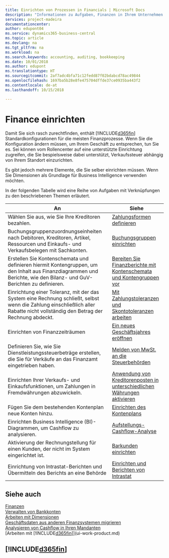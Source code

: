 ```yaml
---
title: Einrichten von Prozessen in Financials | Microsoft Docs
description: "Informationen zu Aufgaben, Finanzen in Ihrem Unternehmen einzurichten, um Ihrer Buchhaltung, oder Buchhaltungsanforderungen Prüfungen zu entsprechen."
services: project-madeira
documentationcenter: 
author: edupont04
ms.service: dynamics365-business-central
ms.topic: article
ms.devlang: na
ms.tgt_pltfrm: na
ms.workload: na
ms.search.keywords: accounting, auditing, bookkeeping
ms.date: 10/01/2018
ms.author: edupont
ms.translationtype: HT
ms.sourcegitcommit: 2af7adc4bfa71c12fedd87f02bdabcd78ac49844
ms.openlocfilehash: 1697ba5b28e8fe475704dffde37ce0935ba443f2
ms.contentlocale: de-at
ms.lasthandoff: 10/15/2018

---
```

# <a name="setting-up-finance"></a>Finance einrichten
Damit Sie sich rasch zurechtfinden, enthält [!INCLUDE[d365fin](includes/d365fin_md.md)]  Standardkonfigurationen für die meisten Finanzprozesse. Wenn Sie die Konfiguration ändern müssen, um Ihrem Geschäft zu entsprechen, tun Sie es. Sei können vom Rollencenter auf eine unterstützte Einrichtung zugreifen, die Sie bespielsweise dabei unterstützt, Verkaufssteuer abhängig von Ihrem Standort einzurichten.  

Es gibt jedoch mehrere Elemente, die Sie selber einrichten müssen. Wenn Sie Dimensionen als Grundlage für Business Intelligence verwenden möchten.  

In der folgenden Tabelle wird eine Reihe von Aufgaben mit Verknüpfungen zu den beschriebenen Themen erläutert.

| An | Siehe |
| --- | --- |
| Wählen Sie aus, wie Sie Ihre Kreditoren bezahlen. |[Zahlungsformen definieren](finance-payment-methods.md) |
| Buchungsgruppenzuordnungseinheiten nach Debitoren, Kreditoren, Artikel, Ressourcen und Einkaufs- und Verkaufsbelegen mit Sachkonten. |[Buchungsgruppen einrichten](finance-posting-groups.md)|
|Erstellen Sie Kontenschemata und definieren hiermit Kontengruppen, um den Inhalt aus Finanzdiagrammen und Berichte, wie den Bilanz- und GuV-Berichten zu definieren.|[Bereiten Sie Finanzberichte mit Kontenschemata und Kontengruppen vor](bi-how-work-account-schedule.md)|
|Einrichtung einer Toleranz, mit der das System eine Rechnung schließt, selbst wenn die Zahlung einschließlich aller Rabatte nicht vollständig den Betrag der Rechnung abdeckt.|[Mit Zahlungstoleranzen und Skontotoleranzen arbeiten](finance-payment-tolerance-and-payment-discount-tolerance.md)|
| Einrichten von Finanzzeiträumen |[Ein neues Geschäftsjahres eröffnen](finance-how-open-new-fiscal-year.md) |
| Definieren Sie, wie Sie Dienstleistungssteuerbeträge erstellen, die Sie für Verkäufe an das Finanzamt eingetrieben haben. |[Melden von MwSt. an die Steuerbehörden](finance-how-report-vat.md)|
| Einrichten Ihrer Verkaufs- und Einkaufsfunktionen, um Zahlungen in Fremdwährungen abzuwickeln.|[Anwendung von Kreditorenposten in unterschiedlichen Währungen aktivieren](finance-how-enable-application-ledger-entries-different-currencies.md)
| Fügen Sie dem bestehenden Kontenplan neue Konten hinzu. |[Einrichten des Kontenplans](finance-setup-chart-accounts.md) |
| Einrichten Business Intelligence (BI)- Diagrammen, um Cashflow zu analysieren. |[Aufstellungs-Cashflow-Analyse](finance-setup-cash-flow-analyses.md) |
|Aktivierung der Rechnungstellung für einen Kunden, der nicht im System eingerichtet ist.|[Barkunden einrichten](finance-how-to-set-up-cash-customers.md)|
| Einrichtung von Intrastat-Berichten und Übermitteln des Berichts an eine Behörde | [Einrichten und Berichten von Intrastat](finance-how-setup-report-intrastat.md)|

## <a name="see-also"></a>Siehe auch
[Finanzen](finance.md)  
[Verwalten von Bankkonten](bank-manage-bank-accounts.md)  
[Arbeiten mit Dimensionen](finance-dimensions.md)  
[Geschäftsdaten aus anderen Finanzsystemen migrieren](across-import-data-configuration-packages.md)  
[Analysieren von Cashflow in Ihren Mandanten](finance-analyze-cash-flow.md)  
[Arbeiten mit [!INCLUDE[d365fin](includes/d365fin_md.md)]](ui-work-product.md)  

## [!INCLUDE[d365fin](includes/free_trial_md.md)]  

